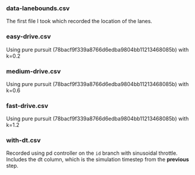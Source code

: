 ### data-lanebounds.csv
The first file I took which recorded the location of the lanes.

### easy-drive.csv
Using pure pursuit (78bacf9f339a8766d6edba9804bb11213468085b) with k=0.2

### medium-drive.csv
Using pure pursuit (78bacf9f339a8766d6edba9804bb11213468085b) with k=0.6

### fast-drive.csv
Using pure pursuit (78bacf9f339a8766d6edba9804bb11213468085b) with k=1.2

### with-dt.csv
Recorded using pd controller on the `id` branch with sinusoidal throttle. Includes the dt column, which is the 
simulation timestep from the **previous** step.

